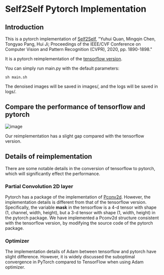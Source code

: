 # Self2Self Pytorch Implementation

## Introduction
This is a pytorch implementation of [Self2Self](https://openaccess.thecvf.com/content_CVPR_2020/papers/Quan_Self2Self_With_Dropout_Learning_Self-Supervised_Denoising_From_Single_Image_CVPR_2020_paper.pdf), "Yuhui Quan, Mingqin Chen, Tongyao Pang, Hui Ji; Proceedings of the IEEE/CVF Conference on Computer Vision and Pattern Recognition (CVPR), 2020, pp. 1890-1898."

It is a pytorch reimplementation of the [tensorflow version](https://github.com/scut-mingqinchen/self2self). 

You can simply run main.py with the default parameters:
```
sh main.sh
```
The denoised images will be saved in images/, and the logs will be saved in logs/.

## Compare the performance of tensorflow and pytorch

![image](https://github.com/yangpuPKU/Self2Self_pytorch_implementation/blob/main/Comparison.png)

Our reimplementation has a slight gap compared with the tensorflow version. 

## Details of reimplementation

There are some notable details in the conversion of tensorflow to pytorch, which will significantly effect the performance. 

### Partial Convolution 2D layer
Pytorch has a package of the implementation of [Pconv2d](https://github.com/DesignStripe/torch_pconv). However, the implementation details is different from that of the tensorflow version. Specifically, the variable **mask** in the tensorflow is a 4-d tensor with shape (1, channel, width, height), but a 3-d tensor with shape (1, width, height) in the pytorch package. We have implemented a Pconv2d structure consistent with the tensorflow version, by modifying the source code of the pytorch package. 

### Optimizer
The implementation details of Adam between tensorflow and pytorch have slight difference. However, it is widely discussed the suboptimal convergence in PyTorch compared to TensorFlow when using Adam optimizer. 
